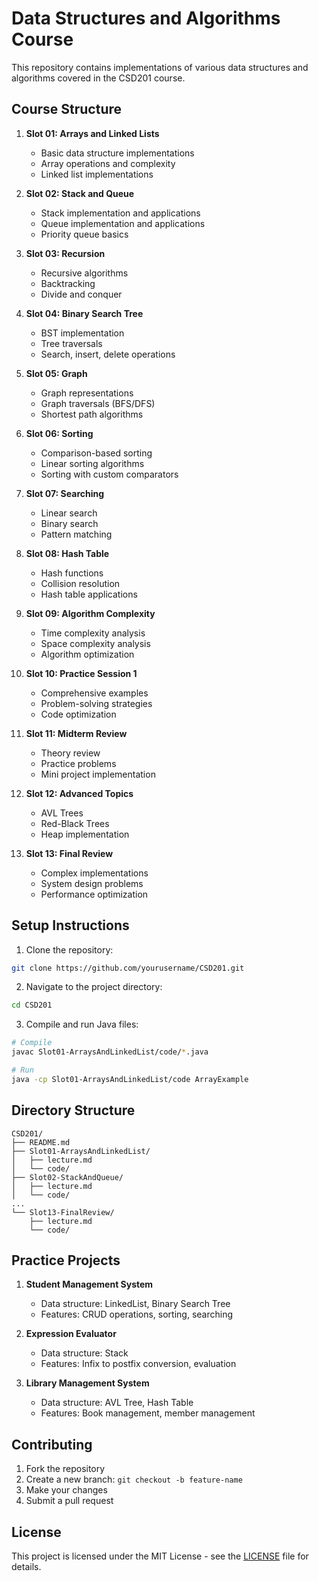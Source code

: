 # Data Structures and Algorithms Course

This repository contains implementations of various data structures and algorithms covered in the CSD201 course.

## Course Structure

1. **Slot 01: Arrays and Linked Lists**
   - Basic data structure implementations
   - Array operations and complexity
   - Linked list implementations

2. **Slot 02: Stack and Queue**
   - Stack implementation and applications
   - Queue implementation and applications
   - Priority queue basics

3. **Slot 03: Recursion**
   - Recursive algorithms
   - Backtracking
   - Divide and conquer

4. **Slot 04: Binary Search Tree**
   - BST implementation
   - Tree traversals
   - Search, insert, delete operations

5. **Slot 05: Graph**
   - Graph representations
   - Graph traversals (BFS/DFS)
   - Shortest path algorithms

6. **Slot 06: Sorting**
   - Comparison-based sorting
   - Linear sorting algorithms
   - Sorting with custom comparators

7. **Slot 07: Searching**
   - Linear search
   - Binary search
   - Pattern matching

8. **Slot 08: Hash Table**
   - Hash functions
   - Collision resolution
   - Hash table applications

9. **Slot 09: Algorithm Complexity**
   - Time complexity analysis
   - Space complexity analysis
   - Algorithm optimization

10. **Slot 10: Practice Session 1**
    - Comprehensive examples
    - Problem-solving strategies
    - Code optimization

11. **Slot 11: Midterm Review**
    - Theory review
    - Practice problems
    - Mini project implementation

12. **Slot 12: Advanced Topics**
    - AVL Trees
    - Red-Black Trees
    - Heap implementation

13. **Slot 13: Final Review**
    - Complex implementations
    - System design problems
    - Performance optimization

## Setup Instructions

1. Clone the repository:
```bash
git clone https://github.com/yourusername/CSD201.git
```

2. Navigate to the project directory:
```bash
cd CSD201
```

3. Compile and run Java files:
```bash
# Compile
javac Slot01-ArraysAndLinkedList/code/*.java

# Run
java -cp Slot01-ArraysAndLinkedList/code ArrayExample
```

## Directory Structure
```
CSD201/
├── README.md
├── Slot01-ArraysAndLinkedList/
│   ├── lecture.md
│   └── code/
├── Slot02-StackAndQueue/
│   ├── lecture.md
│   └── code/
...
└── Slot13-FinalReview/
    ├── lecture.md
    └── code/
```

## Practice Projects

1. **Student Management System**
   - Data structure: LinkedList, Binary Search Tree
   - Features: CRUD operations, sorting, searching

2. **Expression Evaluator**
   - Data structure: Stack
   - Features: Infix to postfix conversion, evaluation

3. **Library Management System**
   - Data structure: AVL Tree, Hash Table
   - Features: Book management, member management

## Contributing

1. Fork the repository
2. Create a new branch: `git checkout -b feature-name`
3. Make your changes
4. Submit a pull request

## License

This project is licensed under the MIT License - see the [LICENSE](LICENSE) file for details.